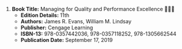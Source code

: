 1. **Book Title:** Managing for Quality and Performance Excellence 📒🔐✅
   - **Edition Details:** 11th
   - **Authors:** James R. Evans, William M. Lindsay
   - **Publisher:** Cengage Learning
   - **ISBN-13:** 978-0357442036, 978-0357118252, 978-1305662544
   - **Publication Date:** September 17, 2019
